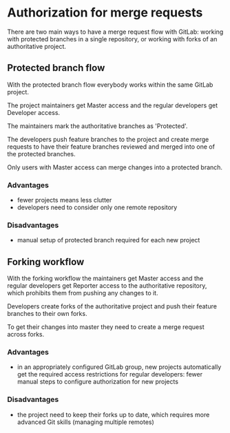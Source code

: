 # Authorization for merge requests

There are two main ways to have a merge request flow with GitLab: working with protected branches in a single repository, or working with forks of an authoritative project.

## Protected branch flow

With the protected branch flow everybody works within the same GitLab project.

The project maintainers get Master access and the regular developers get Developer access.

The maintainers mark the authoritative branches as 'Protected'.

The developers push feature branches to the project and create merge requests to have their feature branches reviewed and merged into one of the protected branches.

Only users with Master access can merge changes into a protected branch.

### Advantages

- fewer projects means less clutter
- developers need to consider only one remote repository

### Disadvantages

- manual setup of protected branch required for each new project

## Forking workflow

With the forking workflow the maintainers get Master access and the regular developers get Reporter access to the authoritative repository, which prohibits them from pushing any changes to it.

Developers create forks of the authoritative project and push their feature branches to their own forks.

To get their changes into master they need to create a merge request across forks.

### Advantages

- in an appropriately configured GitLab group, new projects automatically get the required access restrictions for regular developers: fewer manual steps to configure authorization for new projects

### Disadvantages

- the project need to keep their forks up to date, which requires more advanced Git skills (managing multiple remotes)
